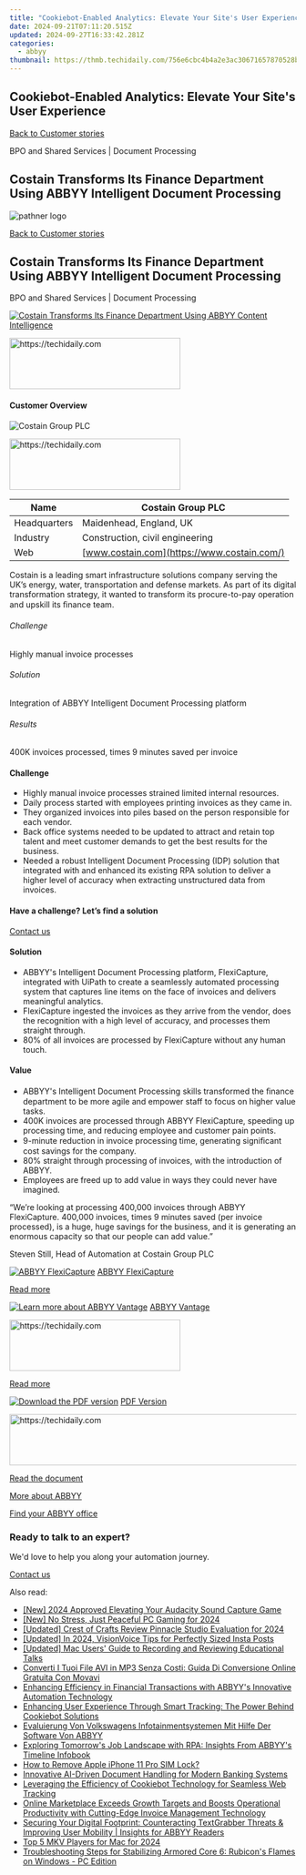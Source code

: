 ```yaml
---
title: "Cookiebot-Enabled Analytics: Elevate Your Site's User Experience"
date: 2024-09-21T07:11:20.515Z
updated: 2024-09-27T16:33:42.281Z
categories:
  - abbyy
thumbnail: https://thmb.techidaily.com/756e6cbc4b4a2e3ac30671657870528bb336d9b2f0f8b2cf5d7bebdde4893059.jpg
---
```


## Cookiebot-Enabled Analytics: Elevate Your Site's User Experience

[Back to Customer stories](https://tools.techidaily.com/abbyy/products/)

BPO and Shared Services | Document Processing

## Costain Transforms Its Finance Department Using ABBYY Intelligent Document Processing

![pathner logo](https://content.abbyy.com/-/media/project/abbyy/abbyy/logos-white/en/118419.png?h=40&iar=0&w=120)

[Back to Customer stories](https://tools.techidaily.com/abbyy/products/)

## Costain Transforms Its Finance Department Using ABBYY Intelligent Document Processing

BPO and Shared Services | Document Processing 

[![Costain Transforms Its Finance Department Using ABBYY Content Intelligence](https://static5.abbyy.com/abbyycommedia/37723/costain-case-study-intelligent-document-processing-en_tn_556x303.jpg)](https://www.youtube.com/watch?v=w708adcpE-A) 

<!-- affiliate ads begin -->
<a href="https://aligracehair.sjv.io/c/5597632/1997690/19272" target="_top" id="1997690">
  <img src="//a.impactradius-go.com/display-ad/19272-1997690" border="0" alt="https://techidaily.com" width="300" height="90"/>
</a>
<img height="0" width="0" src="https://aligracehair.sjv.io/i/5597632/1997690/19272" style="position:absolute;visibility:hidden;" border="0" />
<!-- affiliate ads end -->

#### Customer Overview

![Costain Group PLC](https://static1.abbyy.com/abbyycommedia/25139/costain-logo.png) 

<!-- affiliate ads begin -->
<a href="https://aligracehair.sjv.io/c/5597632/1915825/19272" target="_top" id="1915825">
  <img src="//a.impactradius-go.com/display-ad/19272-1915825" border="0" alt="https://techidaily.com" width="300" height="90"/>
</a>
<img height="0" width="0" src="https://aligracehair.sjv.io/i/5597632/1915825/19272" style="position:absolute;visibility:hidden;" border="0" />
<!-- affiliate ads end -->

| Name         | Costain Group PLC                           |
| ------------ | ------------------------------------------- |
| Headquarters | Maidenhead, England, UK                     |
| Industry     | Construction, civil engineering             |
| Web          | [www.costain.com](https://www.costain.com/) |

Costain is a leading smart infrastructure solutions company serving the UK’s energy, water, transportation and defense markets. As part of its digital transformation strategy, it wanted to transform its procure-to-pay operation and upskill its ﬁnance team.

###### Challenge

Highly manual invoice processes

###### Solution

Integration of ABBYY Intelligent Document Processing platform

###### Results

400K invoices processed, times 9 minutes saved per invoice

#### Challenge

* Highly manual invoice processes strained limited internal resources.
* Daily process started with employees printing invoices as they came in.
* They organized invoices into piles based on the person responsible for each vendor.
* Back office systems needed to be updated to attract and retain top talent and meet customer demands to get the best results for the business.
* Needed a robust Intelligent Document Processing (IDP) solution that integrated with and enhanced its existing RPA solution to deliver a higher level of accuracy when extracting unstructured data from invoices.

#### Have a challenge? Let’s find a solution  

[Contact us](https://tools.techidaily.com/abbyy/products/) 

#### Solution

* ABBYY's Intelligent Document Processing platform, FlexiCapture, integrated with UiPath to create a seamlessly automated processing system that captures line items on the face of invoices and delivers meaningful analytics.
* FlexiCapture ingested the invoices as they arrive from the vendor, does the recognition with a high level of accuracy, and processes them straight through.
* 80% of all invoices are processed by FlexiCapture without any human touch.

#### Value

* ABBYY's Intelligent Document Processing skills transformed the ﬁnance department to be more agile and empower staff to focus on higher value tasks.
* 400K invoices are processed through ABBYY FlexiCapture, speeding up processing time, and reducing employee and customer pain points.
* 9-minute reduction in invoice processing time, generating signiﬁcant cost savings for the company.
* 80% straight through processing of invoices, with the introduction of ABBYY.
* Employees are freed up to add value in ways they could never have imagined.

 “We’re looking at processing 400,000 invoices through ABBYY FlexiCapture. 400,000 invoices, times 9 minutes saved (per invoice processed), is a huge, huge savings for the business, and it is generating an enormous capacity so that our people can add value.”

 Steven Still, Head of Automation at Costain Group PLC

[![ABBYY FlexiCapture](https://static2.abbyy.com/abbyycommedia/21380/4-flexicapture.jpg)](https://tools.techidaily.com/abbyy/products/) [ABBYY FlexiCapture](https://tools.techidaily.com/abbyy/products/) 

[Read more](https://tools.techidaily.com/abbyy/products/) 

[![Learn more about ABBYY Vantage](https://static2.abbyy.com/abbyycommedia/24337/mailroom_automation_360x162.jpg)](https://tools.techidaily.com/abbyy/products/) [ABBYY Vantage](https://tools.techidaily.com/abbyy/products/) 

<!-- affiliate ads begin -->
<a href="https://aligracehair.sjv.io/c/5597632/2135369/19272" target="_top" id="2135369">
  <img src="//a.impactradius-go.com/display-ad/19272-2135369" border="0" alt="https://techidaily.com" width="300" height="90"/>
</a>
<img height="0" width="0" src="https://aligracehair.sjv.io/i/5597632/2135369/19272" style="position:absolute;visibility:hidden;" border="0" />
<!-- affiliate ads end -->

[Read more](https://tools.techidaily.com/abbyy/products/) 

[![Download the PDF version](https://static5.abbyy.com/abbyycommedia/37726/costain-case-study-intelligent-document-processing-en_tn_360x162.jpg)](https://static3.abbyy.com/abbyycommedia/37648/costain-case-study-intelligent-document-processing-en.pdf "PDF Version") [PDF Version](https://static3.abbyy.com/abbyycommedia/37648/costain-case-study-intelligent-document-processing-en.pdf "PDF Version") 

<!-- affiliate ads begin -->
<a href="https://appsumo.8odi.net/c/5597632/2043661/7443" target="_top" id="2043661">
  <img src="//a.impactradius-go.com/display-ad/7443-2043661" border="0" alt="https://techidaily.com" width="728" height="90"/>
</a>
<img height="0" width="0" src="https://appsumo.8odi.net/i/5597632/2043661/7443" style="position:absolute;visibility:hidden;" border="0" />
<!-- affiliate ads end -->

[Read the document](https://static3.abbyy.com/abbyycommedia/37648/costain-case-study-intelligent-document-processing-en.pdf "PDF Version") 

[More about ABBYY](https://tools.techidaily.com/abbyy/products/) 

[Find your ABBYY office](https://tools.techidaily.com/abbyy/products/) 

### Ready to talk to an expert?

We'd love to help you along your automation journey.

[Contact us](https://tools.techidaily.com/abbyy/products/)

<ins class="adsbygoogle"
     style="display:block"
     data-ad-format="autorelaxed"
     data-ad-client="ca-pub-7571918770474297"
     data-ad-slot="1223367746"></ins>

<ins class="adsbygoogle"
     style="display:block"
     data-ad-client="ca-pub-7571918770474297"
     data-ad-slot="8358498916"
     data-ad-format="auto"
     data-full-width-responsive="true"></ins>

<span class="atpl-alsoreadstyle">Also read:</span>
<div><ul>
<li><a href="https://fox-info.techidaily.com/new-2024-approved-elevating-your-audacity-sound-capture-game/"><u>[New] 2024 Approved Elevating Your Audacity Sound Capture Game</u></a></li>
<li><a href="https://video-capture.techidaily.com/new-no-stress-just-peaceful-pc-gaming-for-2024/"><u>[New] No Stress, Just Peaceful PC Gaming for 2024</u></a></li>
<li><a href="https://fox-glue.techidaily.com/updated-crest-of-crafts-review-pinnacle-studio-evaluation-for-2024/"><u>[Updated] Crest of Crafts Review Pinnacle Studio Evaluation for 2024</u></a></li>
<li><a href="https://instagram-clips.techidaily.com/updated-in-2024-visionvoice-tips-for-perfectly-sized-insta-posts/"><u>[Updated] In 2024, VisionVoice Tips for Perfectly Sized Insta Posts</u></a></li>
<li><a href="https://screen-recording.techidaily.com/updated-mac-users-guide-to-recording-and-reviewing-educational-talks/"><u>[Updated] Mac Users' Guide to Recording and Reviewing Educational Talks</u></a></li>
<li><a href="https://win-howtos.techidaily.com/converti-i-tuoi-file-avi-in-mp3-senza-costi-guida-di-conversione-online-gratuita-con-movavi/"><u>Converti I Tuoi File AVI in MP3 Senza Costi: Guida Di Conversione Online Gratuita Con Movavi</u></a></li>
<li><a href="https://solve-popular.techidaily.com/enhancing-efficiency-in-financial-transactions-with-abbyys-innovative-automation-technology/"><u>Enhancing Efficiency in Financial Transactions with ABBYY's Innovative Automation Technology</u></a></li>
<li><a href="https://solve-popular.techidaily.com/enhancing-user-experience-through-smart-tracking-the-power-behind-cookiebot-solutions/"><u>Enhancing User Experience Through Smart Tracking: The Power Behind Cookiebot Solutions</u></a></li>
<li><a href="https://solve-popular.techidaily.com/evaluierung-von-volkswagens-infotainmentsystemen-mit-hilfe-der-software-von-abbyy/"><u>Evaluierung Von Volkswagens Infotainmentsystemen Mit Hilfe Der Software Von ABBYY</u></a></li>
<li><a href="https://solve-popular.techidaily.com/exploring-tomorrows-job-landscape-with-rpa-insights-from-abbyys-timeline-infobook/"><u>Exploring Tomorrow's Job Landscape with RPA: Insights From ABBYY's Timeline Infobook</u></a></li>
<li><a href="https://sim-unlock.techidaily.com/how-to-remove-apple-iphone-11-pro-sim-lock-by-drfone-ios/"><u>How to Remove Apple iPhone 11 Pro SIM Lock?</u></a></li>
<li><a href="https://solve-popular.techidaily.com/innovative-ai-driven-document-handling-for-modern-banking-systems/"><u>Innovative AI-Driven Document Handling for Modern Banking Systems</u></a></li>
<li><a href="https://solve-popular.techidaily.com/leveraging-the-efficiency-of-cookiebot-technology-for-seamless-web-tracking/"><u>Leveraging the Efficiency of Cookiebot Technology for Seamless Web Tracking</u></a></li>
<li><a href="https://solve-popular.techidaily.com/online-marketplace-exceeds-growth-targets-and-boosts-operational-productivity-with-cutting-edge-invoice-management-technology/"><u>Online Marketplace Exceeds Growth Targets and Boosts Operational Productivity with Cutting-Edge Invoice Management Technology</u></a></li>
<li><a href="https://solve-popular.techidaily.com/securing-your-digital-footprint-counteracting-textgrabber-threats-and-improving-user-mobility-insights-for-abbyy-readers/"><u>Securing Your Digital Footprint: Counteracting TextGrabber Threats & Improving User Mobility | Insights for ABBYY Readers</u></a></li>
<li><a href="https://article-tips.techidaily.com/top-5-mkv-players-for-mac-for-2024/"><u>Top 5 MKV Players for Mac for 2024</u></a></li>
<li><a href="https://win-answers.techidaily.com/troubleshooting-steps-for-stabilizing-armored-core-6-rubicons-flames-on-windows-pc-edition/"><u>Troubleshooting Steps for Stabilizing Armored Core 6: Rubicon's Flames on Windows - PC Edition</u></a></li>
</ul></div>

